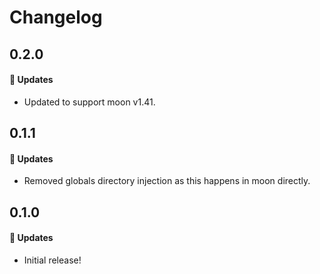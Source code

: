 # Changelog

## 0.2.0

#### 🚀 Updates

- Updated to support moon v1.41.

## 0.1.1

#### 🚀 Updates

- Removed globals directory injection as this happens in moon directly.

## 0.1.0

#### 🚀 Updates

- Initial release!
